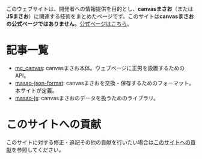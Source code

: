 このウェブサイトは、開発者への情報提供を目的とし、**canvasまさお**（または**JSまさお**）に関連する技術をまとめたページです。このサイトは**canvasまさおの公式ページではありません。**[公式ページはこちら](https://ryo-9399.github.io/)。

# 記事一覧

* [mc_canvas](/mc_canvas/): canvasまさお本体。ウェブページに正男を設置するためのAPI。
* [masao-json-format](/masao-json-format/): canvasまさおを交換・保存するためのフォーマット。本サイトが定義。
* [masao-js](/masao-js/): canvasまさおのデータを扱うためのライブラリ。

# このサイトへの貢献

このサイトに対する修正・追記その他の貢献を行いたい場合は[このサイトへの貢献](/contributing.html)を参照してください。
